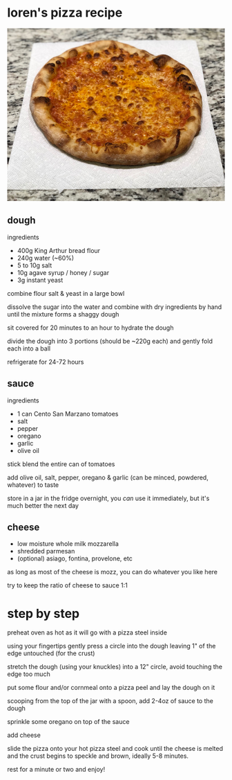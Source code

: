 # loren's pizza recipe

![pizza](pizza.png)

## dough

ingredients

- 400g King Arthur bread flour
- 240g water (~60%)
- 5 to 10g salt
- 10g agave syrup / honey / sugar
- 3g instant yeast

combine flour salt & yeast in a large bowl

dissolve the sugar into the water and combine with dry ingredients by hand until the mixture forms a shaggy dough

sit covered for 20 minutes to an hour to hydrate the dough

divide the dough into 3 portions (should be ~220g each) and gently fold each into a ball

refrigerate for 24-72 hours
 
## sauce

ingredients

- 1 can Cento San Marzano tomatoes
- salt
- pepper
- oregano
- garlic
- olive oil

stick blend the entire can of tomatoes

add olive oil, salt, pepper, oregano & garlic (can be minced, powdered, whatever) to taste

store in a jar in the fridge overnight, you _can_ use it immediately, but it's much better the next day

## cheese

- low moisture whole milk mozzarella
- shredded parmesan
- (optional) asiago, fontina, provelone, etc

as long as most of the cheese is mozz, you can do whatever you like here

try to keep the ratio of cheese to sauce 1:1

# step by step

preheat oven as hot as it will go with a pizza steel inside

using your fingertips gently press a circle into the dough leaving 1" of the edge untouched (for the crust)

stretch the dough (using your knuckles) into a 12" circle, avoid touching the edge too much

put some flour and/or cornmeal onto a pizza peel and lay the dough on it

scooping from the top of the jar with a spoon, add 2-4oz of sauce to the dough

sprinkle some oregano on top of the sauce

add cheese

slide the pizza onto your hot pizza steel and cook until the cheese is melted and the crust begins to speckle and brown, ideally 5-8 minutes.

rest for a minute or two and enjoy!
